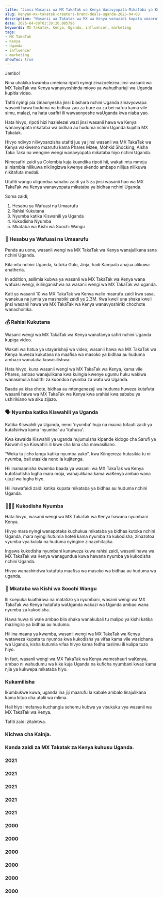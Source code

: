 ```yaml
---
title: "Jinsi Wasanii wa MX TakaTak wa Kenya Wanavyopata Mikataba ya Kuuza Nyumba Nchini Uganda"
slug: kenyan-mx-takatak-creators-brand-deals-uganda-2025-04-08
description: "Wasanii wa Takatak wa MX wa Kenya wanazidi kupata umaarufu nchini Uganda kwa kushawishi bidhaa na huduma kwenye jukwaa maarufu la video la MX Takatak."
date: 2025-04-08T03:39:20.005796
keywords: MX TakaTak, Kenya, Uganda, influencer, marketing
tags:
- MX TakaTak
- Kenya
- Uganda
- influencer
- marketing
showToc: true
---
```


Jambo!


Nina uhakika kwamba umeiona ripoti nyingi zinazoelezea jinsi wasanii wa MX TakaTak wa Kenya wanavyoshinda mioyo ya wahudhuriaji wa Uganda kupitia video.

Tafiti nyingi pia zinaonyesha jinsi biashara nchini Uganda zinavyowapa wasanii hawa huduma na bidhaa zao za bure au za bei nafuu kama vile simu, malazi, na hata usafiri ili wawaonyeshe waUganda kwa niaba yao.

Hata hivyo, ripoti hizi hazielezei wazi jinsi wasanii hawa wa Kenya wanavyopata mkataba wa bidhaa au huduma nchini Uganda kupitia MX Takatak.


Hivyo ndivyo nilivyoanzisha utafiti juu ya jinsi wasanii wa MX TakaTak wa Kenya wakiwemo maarufu kama Phares Mzee, Mohkid Shocking, Aisha Taka Taka na wengine wengi wanavyopata mikataba hiyo nchini Uganda.

Nimesafiri zaidi ya Colombia kuja kuandika ripoti hii, wakati mtu mmoja aliniambia nilikuwa nikiingizwa kwenye skendo ambapo nilijua nilikuwa nikitafuta medali.

Utafiti wangu uligundua sababu zaidi ya 5 za jinsi wasanii hao wa MX TakaTak wa Kenya wanavyopata mikataba ya bidhaa nchini Uganda.


Soma zaidi;

1. Hesabu ya Wafuasi na Umaarufu
2. Rahisi Kukutana
3. Nyumba katika Kiswahili ya Uganda
4. Kukodisha Nyumba
5. Mkataba wa Kishi wa Soochi Wangu


### 📢 Hesabu ya Wafuasi na Umaarufu

Penda au uone, wasanii wengi wa MX TakaTak wa Kenya wanajulikana sana nchini Uganda.

Kila mtu nchini Uganda, kutoka Gulu, Jinja, hadi Kampala anajua alikuwa anatheria.

In addition, asilimia kubwa ya wasanii wa MX TakaTak wa Kenya wana wafuasi wengi, ikilinganishwa na wasanii wengi wa MX TakaTak wa uganda.

Kati ya wasanii 10 wa MX TakaTak wa Kenya walio maarufu zaidi kwa sasa, wanakua na jumla ya mashabiki zaidi ya 2.3M.
Kwa kweli una shaka kweli jinsi wasanii hawa wa MX TakaTak wa Kenya wanavyoshiriki chochote wanachoitika.


### 💰 Rahisi Kukutana

Wasanii wengi wa MX TakaTak wa Kenya wanafanya safiri nchini Uganda kupiga video.

Wakati wa hatua ya utayarishaji wa video, wasanii hawa wa MX TakaTak wa Kenya huweza kukutana na maafisa wa masoko ya bidhaa au huduma ambazo wanataka kuwasilishwa.

Hata hivyo, kuna wasanii wengi wa MX TakaTak wa Kenya, kama vile Phares, ambao wanajulikana kwa kuingia kwenye ugumu huku wakiwa wanasimulia hadithi za kuondoa nyumba za watu wa Uganda.

Baada ya kisa chote, bidhaa au mtengenezaji wa huduma huweza kutafuta wasanii hawa wa MX TakaTak wa Kenya kwa urahisi kwa sababu ya ushirikiano wa siku zijazo.


### 🗣 Nyumba katika Kiswahili ya Uganda

Katika Kiswahili ya Uganda, neno 'nyumba' huja na maana tofauti zaidi ya kutafsiriwa kama 'nyumba' au 'kuhusu'.

Kwa kawaida Kiswahili ya uganda hujumuisha kipande kidogo cha Sarufi ya Kiswahili ya Kiswahili ili kiwe cha kina cha mawasiliano.

“Weka tu jicho langu katika nyumba yako”, kwa Kiingereza hutasikia tu ni nyumba, bali utasikia neno la kujitenga.

Hii inamaanisha kwamba baada ya wasanii wa MX TakaTak wa Kenya kutofautisha lugha mara moja, wanajulikana kama waKenya ambao wana ujuzi wa lugha hiyo.

Hii inawafaidi zaidi katika kupata mikataba ya bidhaa au huduma nchini Uganda.


### 🚶🏻‍♂️ Kukodisha Nyumba

Hata hivyo, wasanii wengi wa MX TakaTak wa Kenya hawana nyumbani Kenya.

Hivyo mara nyingi wanapotaka kuchukua mikataba ya bidhaa kutoka nchini Uganda, mara nyingi hutumia hoteli kama nyumba za kukodisha, zinazotoa vyumba vya kulala na huduma nyingine zinazohitajika.

Ingawa kukodisha nyumbani kunaweza kuwa rahisi zaidi, wasanii hawa wa MX TakaTak wa Kenya wanagundua kuwa hawana nyumba ya kukodisha nchini Uganda.

Hivyo wanashindwa kutafuta maafisa wa masoko wa bidhaa au huduma wa uganda.


### 🎻 Mkataba wa Kishi wa Soochi Wangu

Ili kuepuka kuathiriwa na matatizo ya nyumbani, wasanii wengi wa MX TakaTak wa Kenya hutafuta waUganda wakazi wa Uganda ambao wana nyumba za kukodisha.

Hawa huwa ni wale ambao bila shaka wanakubali tu malipo ya kishi katika mazingira ya bidhaa au huduma.

Hii ina maana ya kwamba, wasanii wengi wa MX TakaTak wa Kenya wataweza kupata tu nyumba kwa kukodisha ya vifaa kama vile wasichana wa Uganda, kisha kutumia vifaa hivyo kama fedha taslimu ili kulipa tuzo hiyo.

In fact, wasanii wengi wa MX TakaTak wa Kenya wameshauri waKenya, ambao ni wahudumu wa kike kuja Uganda na kuficha nyumbani kwao kama njia ya kukwepa mikataba hiyo.


### Kukamilisha

Ikumbukwe kuwa, uganda ina jiji maarufu la kabale ambalo linajulikana kama kituo cha utalii wa mlima.

Hali hiyo imefanya kuchangia sehemu kubwa ya visukuku vya wasanii wa MX TakaTak wa Kenya.

Tafiti zaidi zitaletwa.


### Kichwa cha Kainja.


### Kanda zaidi za MX Takatak za Kenya kuhusu Uganda.

### 2021

### 2021

### 2021

### 2021

### 2021




### 2000


### 2000


### 2000

### 2000


### 2000


### 2000